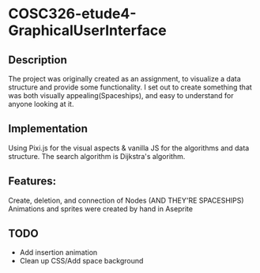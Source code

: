 # COSC326-etude4-GraphicalUserInterface

## Description
The project was originally created as an assignment, to visualize a data structure and provide some functionality.
I set out to create something that was both visually appealing(Spaceships), and easy to understand for anyone looking at it.

## Implementation
Using Pixi.js for the visual aspects & vanilla JS for the algorithms and data structure.
The search algorithm is Dijkstra's algorithm.
## Features:
Create, deletion, and connection of Nodes
(AND THEY'RE SPACESHIPS)
Animations and sprites were created by hand in Aseprite


## TODO
* Add insertion animation
* Clean up CSS/Add space background
